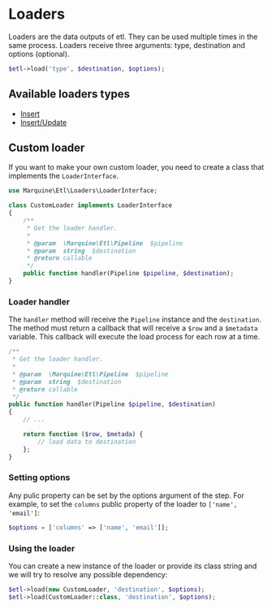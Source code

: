 # Loaders

Loaders are the data outputs of etl. They can be used multiple times in the same process. Loaders receive three arguments: type, destination and options (optional).

```php
$etl->load('type', $destination, $options);
```

## Available loaders types

* [Insert](Insert.md)
* [Insert/Update](InsertUpdate.md)


## Custom loader

If you want to make your own custom loader, you need to create a class that implements the `LoaderInterface`.
```php
use Marquine\Etl\Loaders\LoaderInterface;

class CustomLoader implements LoaderInterface
{
    /**
     * Get the loader handler.
     *
     * @param  \Marquine\Etl\Pipeline  $pipeline
     * @param  string  $destination
     * @return callable
     */
    public function handler(Pipeline $pipeline, $destination);
}
```

### Loader handler
The `handler` method will receive the `Pipeline` instance and the `destination`. The method must return a callback that will receive a `$row` and a `$metadata` variable. This callback will execute the load process for each row at a time.
```php
/**
 * Get the loader handler.
 *
 * @param  \Marquine\Etl\Pipeline  $pipeline
 * @param  string  $destination
 * @return callable
 */
public function handler(Pipeline $pipeline, $destination)
{
    // ...

    return function ($row, $metada) {
        // load data to destination
    };
}
```

### Setting options
Any pulic property can be set by the options argument of the step. For example, to set the `columns` public property of the loader to `['name', 'email']`:
```php
$options = ['columns' => ['name', 'email']];
```

### Using the loader
You can create a new instance of the loader or provide its class string and we will try to resolve any possible dependency:
```php
$etl->load(new CustomLoader, 'destination', $options);
$etl->load(CustomLoader::class, 'destination', $options);
```
